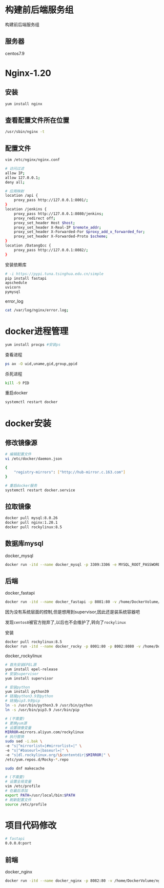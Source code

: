 # 构建前后端服务组


构建前后端服务组
<!--more-->

## 服务器

centos7.9

# Nginx-1.20

## 安装

```bash
yum install nginx
```

## 查看配置文件所在位置

```bash
/usr/sbin/nginx -t
```

## 配置文件

```bash
vim /etc/nginx/nginx.conf
```

```bash
# 访问过滤
allow IP;
allow 127.0.0.1;
deny all;

# 应用映射
location /api {
	proxy_pass http://127.0.0.1:8001/;
}
location /jenkins {
	proxy_pass http://127.0.0.1:8080/jenkins;
	proxy_redirect off;
	proxy_set_header Host $host;
	proxy_set_header X-Real-IP $remote_addr;
	proxy_set_header X-Forwarded-For $proxy_add_x_forwarded_for;
	proxy_set_header X-Forwarded-Proto $scheme;
}
location /DatangQcc {
	proxy_pass http://127.0.0.1:8082/;
}
```

安装依赖库

```bash
# -i https://pypi.tuna.tsinghua.edu.cn/simple
pip install fastapi
apschedule
uvicorn
pymysql
```

error_log

```bash
cat /var/log/nginx/error.log;
```

# docker进程管理

```bash
yum install procps #安装ps
```

查看进程

```bash
ps ax -O uid,uname,gid,group,ppid
```

杀死进程

```bash
kill -9 PID
```



重启docker

```bash
systemctl restart docker
```

# docker安装

## 修改镜像源

```bash
# 编辑配置文件
vi /etc/docker/daemon.json

{
	"registry-mirrors": ["http://hub-mirror.c.163.com"]
}

# 重启docker服务
systemctl restart docker.service
```

## 拉取镜像

```bash
docker pull mysql:8.0.26
docker pull nginx:1.20.1
docker pull rockylinux:8.5
```



## 数据库mysql

docker_mysql

```bash
docker run -itd --name docker_mysql -p 3309:3306 -e MYSQL_ROOT_PASSWORD=980215 mysql:8.0.26
```



## 后端

docker_fastapi

```bash
docker run -itd --name docker_fastapi -p 8081:80 -v /home/DockerVolume/fastapi/data:/home python:3.9
```

因为没有系统层面的控制,但是想用到supervisor,因此还是装系统容器吧

发现`centos8`被官方抛弃了,以后也不会维护了,转向了`rockylinux`

安装

```bash
docker pull rockylinux:8.5
docker run -itd --name docker_rocky -p 8001:80 -p 8002:8080 -v /home/DockerVolume/rocky:/home rockylinux:8.5
```

docker_rockylinux

```bash
# 首先安装EPEL源
yum install epel-release
# 安装supervisor
yum install supervisor

# 安装python
yum install python39
# 链接python3.9到python
# 链接pip3.9到pip
ln -s /usr/bin/python3.9 /usr/bin/python
ln -s /usr/bin/pip3.9 /usr/bin/pip

# (不需要)
# 更换yum源
# 设置镜像变量
MIRROR=mirrors.aliyun.com/rockylinux
# 执行替换
sudo sed -i.bak \
-e "s|^mirrorlist=|#mirrorlist=|" \
-e "s|^#baseurl=|baseurl=|" \
-e "s|dl.rockylinux.org/\$contentdir|$MIRROR|" \
/etc/yum.repos.d/Rocky-*.repo

sudo dnf makecache

# (不需要)
# 设置全局变量
vim /etc/profile
# 在最后添加
export PATH=/usr/local/bin:$PATH
# 刷新配置文件
source /etc/profile
```

# 项目代码修改

```bash
# fastapi
0.0.0.0:port
```



## 前端

docker_nginx

```bash
docker run -itd --name docker_nginx -p 8082:80 -v /home/DockerVolume/nginx/data:/home nginx:1.20
```

